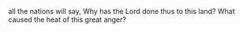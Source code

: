 all the nations will say, Why has the Lord done thus to this land? What caused the heat of this great anger?

